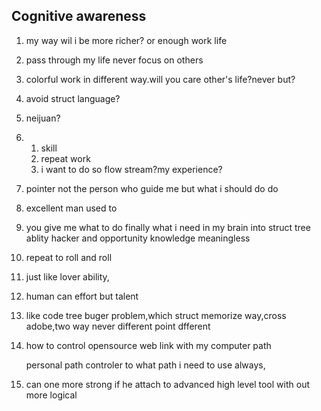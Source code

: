 ## Cognitive awareness

1. my way wil i be more richer? or enough work life

2. pass through my life never focus on others

3. colorful work in different way.will you care other's life?never but?

4. avoid struct language?

5. neijuan?

6. 1. skill
   2. repeat work
   3. i want to do so flow stream?my experience?

7. pointer not the person who guide me but what i should do do 

8. excellent man used to

9. you give me what to do finally what i need in my brain into struct tree ablity hacker and opportunity knowledge meaningless

10. repeat to roll and roll

11. just like lover ability,

12. human can effort but talent

13. like code tree buger problem,which struct memorize way,cross adobe,two way never different point dfferent

14. how to control opensource web link with my computer path

    personal path controler to what path i need to use always,
    
15. can one more strong if he attach to advanced high level tool with out more logical 



